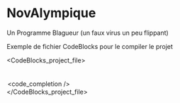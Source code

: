NovAlympique
============

Un Programme Blagueur (un faux virus un peu flippant)

Exemple de fichier CodeBlocks pour le compiler le projet

<?xml version="1.0" encoding="UTF-8" standalone="yes" ?>
<CodeBlocks_project_file>
	<FileVersion major="1" minor="6" />
	<Project>
		<Option title="NovAlympe" />
		<Option pch_mode="2" />
		<Option compiler="gcc" />
		<Build>
			<Target title="Debug">
				<Option output="bin\Debug\NovAlympe" prefix_auto="1" extension_auto="1" />
				<Option object_output="obj\Debug\" />
				<Option type="1" />
				<Option compiler="gcc" />
				<Compiler>
					<Add option="-g" />
					<Add option="-DSFML_STATIC" />
					<Add directory="D:\SFML\include" />
				</Compiler>
				<Linker>
					<Add library="sfml-graphics-s-d" />
					<Add library="sfml-audio-s-d" />
					<Add library="sfml-window-s-d" />
					<Add library="sfml-network-s-d" />
					<Add library="sfml-system-s-d" />
					<Add directory="D:\SFML\lib" />
				</Linker>
			</Target>
			<Target title="Release">
				<Option output="bin\Release\NovAlympe" prefix_auto="1" extension_auto="1" />
				<Option object_output="obj\Release\" />
				<Option type="0" />
				<Option compiler="gcc" />
				<Compiler>
					<Add option="-O2" />
					<Add option="-DSFML_STATIC" />
					<Add directory="D:\SFML\include" />
				</Compiler>
				<Linker>
					<Add option="-s" />
					<Add library="sfml-graphics-s" />
					<Add library="sfml-audio-s" />
					<Add library="sfml-window-s" />
					<Add library="sfml-network-s" />
					<Add library="sfml-system-s" />
					<Add directory="D:\SFML\lib" />
				</Linker>
			</Target>
		</Build>
		<Compiler>
			<Add option="-Wall" />
			<Add option="-DSFML_STATIC" />
		</Compiler>
		<Unit filename="include\Screen.h" />
		<Unit filename="include\capture.h" />
		<Unit filename="include\lodepng.h" />
		<Unit filename="main.cpp" />
		<Unit filename="ressources.rc">
			<Option compilerVar="WINDRES" />
		</Unit>
		<Unit filename="src\Screen.cpp" />
		<Unit filename="src\capture.cpp" />
		<Unit filename="src\lodepng.cpp" />
		<Extensions>
			<code_completion />
			<debugger />
			<envvars />
		</Extensions>
	</Project>
</CodeBlocks_project_file>
